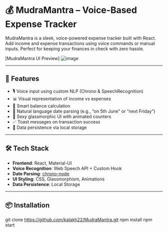 # 💰 MudraMantra – Voice-Based Expense Tracker

MudraMantra is a sleek, voice-powered expense tracker built with React. Add income and expense transactions using voice commands or manual inputs. Perfect for keeping your finances in check with zero hassle.

[MudraMantra UI Preview]
![image](https://github.com/user-attachments/assets/6e14e15c-e4cb-4172-bae5-e4e942356437)


---

## 🚀 Features

- 🎙️ Voice input using custom NLP (Chrono & SpeechRecognition)
- 📊 Visual representation of income vs expenses
- 🧮 Smart balance calculation
- 📅 Natural language date parsing (e.g., “on 5th June” or “next Friday”)
- 🪩 Sexy glassmorphic UI with animated counters
- ✅ Toast messages on transaction success
- 💾 Data persistence via local storage

---

## 🛠️ Tech Stack

- **Frontend**: React, Material-UI
- **Voice Recognition**: Web Speech API + Custom Hook
- **Date Parsing**: [chrono-node](https://www.npmjs.com/package/chrono-node)
- **UI Styling**: CSS, Glassmorphism, Animations
- **Data Persistence**: Local Storage

---

## 📦 Installation

git clone https://github.com/kalakh22/MudraMantra.git
npm install
npm start
